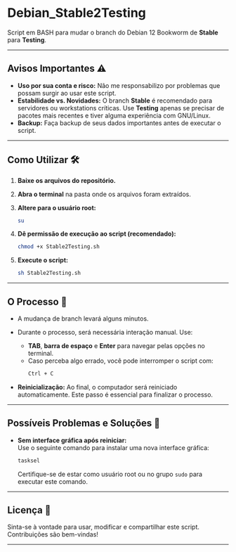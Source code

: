 # Debian_Stable2Testing

Script em BASH para mudar o branch do Debian 12 Bookworm de **Stable** para **Testing**.

---

## Avisos Importantes ⚠️

- **Uso por sua conta e risco:** Não me responsabilizo por problemas que possam surgir ao usar este script.
- **Estabilidade vs. Novidades:** O branch **Stable** é recomendado para servidores ou workstations críticas. Use **Testing** apenas se precisar de pacotes mais recentes e tiver alguma experiência com GNU/Linux.
- **Backup:** Faça backup de seus dados importantes antes de executar o script.

---

## Como Utilizar 🛠️

1. **Baixe os arquivos do repositório.**

2. **Abra o terminal** na pasta onde os arquivos foram extraídos.

3. **Altere para o usuário root:**
   ```bash
   su
   ```

4. **Dê permissão de execução ao script (recomendado):**
   ```bash
   chmod +x Stable2Testing.sh
   ```

5. **Execute o script:**
   ```bash
   sh Stable2Testing.sh
   ```

---

## O Processo 🔄

- A mudança de branch levará alguns minutos.
- Durante o processo, será necessária interação manual. Use:
  - **TAB**, **barra de espaço** e **Enter** para navegar pelas opções no terminal.
  - Caso perceba algo errado, você pode interromper o script com:
    ```bash
    Ctrl + C
    ```

- **Reinicialização:** Ao final, o computador será reiniciado automaticamente. Este passo é essencial para finalizar o processo.

---

## Possíveis Problemas e Soluções 🚨

- **Sem interface gráfica após reiniciar:**  
  Use o seguinte comando para instalar uma nova interface gráfica:
  ```bash
  tasksel
  ```
  Certifique-se de estar como usuário root ou no grupo `sudo` para executar este comando.

---

## Licença 📜

Sinta-se à vontade para usar, modificar e compartilhar este script. Contribuições são bem-vindas!

---
